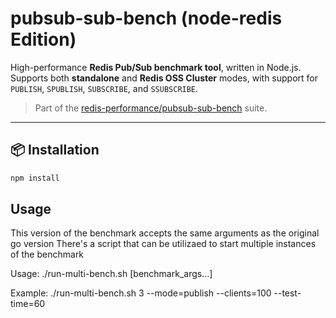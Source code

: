 # pubsub-sub-bench (node-redis Edition)

High-performance **Redis Pub/Sub benchmark tool**, written in Node.js.  
Supports both **standalone** and **Redis OSS Cluster** modes, with support for `PUBLISH`, `SPUBLISH`, `SUBSCRIBE`, and `SSUBSCRIBE`.

> Part of the [redis-performance/pubsub-sub-bench](https://github.com/redis-performance/pubsub-sub-bench) suite.

--- 

## 📦 Installation

```bash
npm install
```

## Usage

This version of the benchmark accepts the same arguments as the original go version
There's a script that can be utilizaed to start multiple instances of the benchmark

Usage: ./run-multi-bench.sh <instances> [benchmark_args...]

Example: ./run-multi-bench.sh 3 --mode=publish --clients=100 --test-time=60
